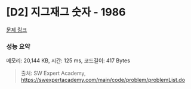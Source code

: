 # [D2] 지그재그 숫자 - 1986 

[문제 링크](https://swexpertacademy.com/main/code/problem/problemDetail.do?contestProbId=AV5PxmBqAe8DFAUq) 

### 성능 요약

메모리: 20,144 KB, 시간: 125 ms, 코드길이: 417 Bytes



> 출처: SW Expert Academy, https://swexpertacademy.com/main/code/problem/problemList.do